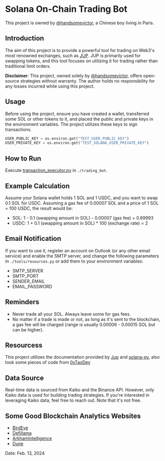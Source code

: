 # Solana On-Chain Trading Bot

This project is owned by [@handsomevictor](https://github.com/handsomevictor), a Chinese boy living in Paris.

## Introduction

The aim of this project is to provide a powerful tool for trading on Web3's most renowned exchanges, such as
[JUP](https://jup.ag/). JUP is primarily used for swapping tokens, and this tool focuses on utilizing it for trading
rather than traditional limit orders.

**Disclaimer**: This project, owned solely by [@handsomevictor](https://github.com/handsomevictor), offers open-source
strategies without warranty. The author holds no responsibility for any losses incurred while using this project.

## Usage

Before using the project, ensure you have created a wallet, transferred some SOL or other tokens to it, and placed the
public and private keys in the environment variables. The project utilizes these keys to sign transactions.

```python
USER_PUBLIC_KEY = os.environ.get("TEST_USER_PUBLIC_KEY")
USER_PRIVATE_KEY = os.environ.get("TEST_SOLANA_USER_PRIVATE_KEY")
```

## How to Run

Execute [transaction_executor.py](trading_bot%2Ftransaction_executor.py) in `./trading_bot`.

## Example Calculation

Assume your Solana wallet holds 1 SOL and 1 USDC, and you want to swap 0.1 SOL for USDC. Assuming a gas fee of 0.00007
SOL and a price of 1 SOL = 100 USDC, the result would be:

- SOL: 1 - 0.1 (swapping amount in SOL) - 0.00007 (gas fee) = 0.89993
- USDC: 1 + 0.1 (swapping amount in SOL) * 100 (exchange rate) = 2

## Email Notification

If you want to use it, register an account on Outlook (or any other email service) and enable the SMTP server,
and change the following parameters in `./tools/resources.py` or add them to your environment variables:

- SMTP_SERVER
- SMTP_PORT
- SENDER_EMAIL
- EMAIL_PASSWORD

## Reminders

- Never trade all your SOL. Always leave some for gas fees.
- No matter if a trade is made or not, as long as it's sent to the blockchain, a gas fee will be charged (range is
  usually 0.00006 - 0.00015 SOL but can be higher).

## Resourcess

This project utilizes the documentation provided by [Jup](https://station.jup.ag/docs/apis/swap-api)
and [solana-py](https://michaelhly.com/solana-py/), also took some pieces of code
from [0xTaoDev](https://github.com/0xTaoDev/jupiter-python-cli)

## Data Source

Real-time data is sourced from Kaiko and the Binance API. However, only Kaiko data is used for building trading
strategies. If you're interested in leveraging Kaiko data, feel free to reach out. Note that it's not free.

## Some Good Blockchain Analytics Websites

- [BirdEye](https://birdeye.so/)
- [Defillama](https://defillama.com/airdrops?chain=Solana)
- [ArkhamIntelligence](https://platform.arkhamintelligence.com/explorer/entity/grayscale)
- [Dune](https://dune.com/etaetaeta/pyth-stakers-over-time)

Date: Feb. 13, 2024